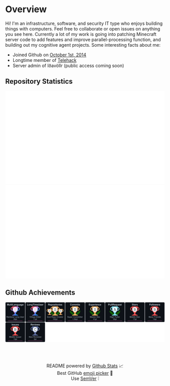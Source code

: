 # Overview
Hi! I'm an infrastructure, software, and security IT type who enjoys building things with computers. Feel free to collaborate or open issues on anything you see here. Currently a lot of my work is going into patching Minecraft server code to add features and improve parallel-processing function, and building out my cognitive agent projects. Some interesting facts about me:
- Joined Github on [October 1st, 2014](https://en.wikipedia.org/wiki/October_1)
- Longtime member of [Telehack](https://telehack.com/u/ifiht)
- Server admin of Iðavöllr (public access coming soon)

## Repository Statistics
<div align="center">
  <img src="https://github.com/Ifiht/github-stats/blob/master/generated/overview.svg#gh-dark-mode-only" alt="stats" />
  <img src="https://github.com/Ifiht/github-stats/blob/master/generated/languages.svg#gh-dark-mode-only" alt="languages" />
</div>

## Github Achievements
<p></p>
<p></p>
<div align="center">
  <a href="https://github.com/ryo-ma/github-profile-trophy/tree/master?tab=readme-ov-file#about-rank">
    <img src="https://github.com/Ifiht/github-stats/blob/master/generated/trophies.svg#gh-dark-mode-only" alt="trophy" />
  </a>
</div>

<br/><br/>
<div align="center">  
    
README powered by [Github Stats](https://github.com/Ifiht/github-stats) :chart_with_upwards_trend:  
Best GitHub [emoji picker](https://github-emoji-picker.rickstaa.dev/) :peacock:  
Use [SemVer](https://semver.org/) ❕
  
</div>  

<!--
**Ifiht/ifiht** is a ✨ _special_ ✨ repository because its `README.md` (this file) appears on your GitHub profile.

Here are some ideas to get you started:

- 🔭 I’m currently working on ...
- 📚 I’m currently learning ...
- 👯 I’m looking to collaborate on ...
- 🤔 I’m looking for help with ...
- 💬 Ask me about ...
- 📫 How to reach me: ...
- 😄 Pronouns: ...
- ⚡ Fun fact: ...
-->
